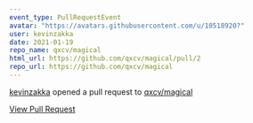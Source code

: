 ```yaml
---
event_type: PullRequestEvent
avatar: "https://avatars.githubusercontent.com/u/10518920?"
user: kevinzakka
date: 2021-01-19
repo_name: qxcv/magical
html_url: https://github.com/qxcv/magical/pull/2
repo_url: https://github.com/qxcv/magical
---
```


<a href='https://github.com/kevinzakka' target='_blank'>kevinzakka</a> opened a pull request to <a href='https://github.com/qxcv/magical' target='_blank'>qxcv/magical</a>

<a href='https://github.com/qxcv/magical/pull/2' target='_blank'>View Pull Request</a>